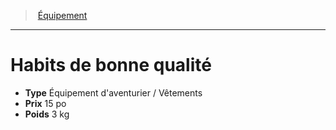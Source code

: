 ﻿> [Équipement](hd_equipment.md)

---

# Habits de bonne qualité

- **Type** Équipement d'aventurier / Vêtements
- **Prix** 15 po
- **Poids** 3 kg

